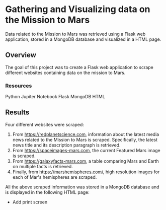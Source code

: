 # Gathering and Visualizing data on the Mission to Mars
Data related to the Mission to Mars was retrieved using a Flask web application, stored in a MongoDB database and visualized in a HTML page.

## Overview
The goal of this project was to create a Flask web application to scrape different websites containing data on the mission to Mars.

### Resources
Python
Jupiter Notebook
Flask
MongoDB
HTML

## Results
Four different websites were scraped:
1. From https://redplanetscience.com, information about the latest media news related to the Mission to Mars is scraped. Specifically, the latest news title and its description paragraph is retrieved.
2. From https://spaceimages-mars.com, the current Featured Mars image is scraped.
3. From https://galaxyfacts-mars.com, a table comparing Mars and Earth on multiple facts is retrieved.
4. Finally, from https://marshemispheres.com/, high resolution images for each of Mar's hemispheres are scraped.

All the above scraped information was stored in a MongoDB database and is displayed in the following HTML page:
- Add print screen


